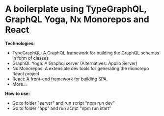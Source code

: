 # A boilerplate using TypeGraphQL, GraphQL Yoga, Nx Monorepos and React

**Technologies:**

- TypeGraphQL: A GraphQL framework for building the GraphQL schemas in form of classes
- GraphQL Yoga: A Graphql server (Alternatives: Appllo Server)
- Nx Monorepos: A extensible dev tools for generating the monorepo React project
- React: A front-end framework for building SPA.
- More...

**How to use:**

- Go to folder "server" and run script "npm run dev"
- Go to folder "app" and run script "npm run start"
